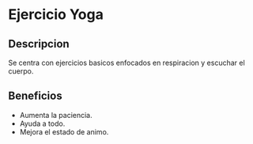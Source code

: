 # Ejercicio Yoga

## Descripcion
Se centra con ejercicios basicos enfocados en respiracion y escuchar el cuerpo.

## Beneficios

- Aumenta la paciencia.
- Ayuda a todo.
- Mejora el estado de animo.
